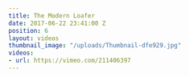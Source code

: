```yaml
---
title: The Modern Loafer
date: 2017-06-22 23:41:00 Z
position: 6
layout: videos
thumbnail_image: "/uploads/Thumbnail-dfe929.jpg"
videos:
- url: https://vimeo.com/211406397
---
```

